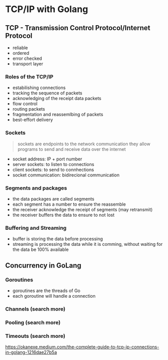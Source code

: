 # TCP/IP with Golang
## TCP - Transmission Control Protocol/Internet Protocol
- reliable
- ordered
- error checked
- transport layer

### Roles of the TCP/IP
- estabilishing connections
- tracking the sequence of packets
- acknowledging of the receipt data packets
- flow control
- routing packets
- fragmentation and reassemlbing of packets
- best-effort delivery

### Sockets
> sockets are endpoints to the network communication
> they allow programs to send and receive data over the internet

- socket address: IP + port number
- server sockets: to listen to connections
- client sockets: to send to connhections
- socket communication: bidirecional communication

### Segments and packages
- the data packages are called segments
- each segment has a number to ensure the reassemble
- the receiver acknowledge the receipt of segments (may retransmit)
- the receiver buffers the data to ensure to not lost

### Buffering and Streaming
- buffer is storing the data before processing
- streaming is processing the data while it is comming, without waiting for the data be 100% available

## Concurrency in GoLang
### Goroutines
- goroutines are the threads of Go
- each goroutine will handle a connection

### Channels (search more)
### Pooling (search more)
### Timeouts (search more)




https://okanexe.medium.com/the-complete-guide-to-tcp-ip-connections-in-golang-1216dae27b5a
